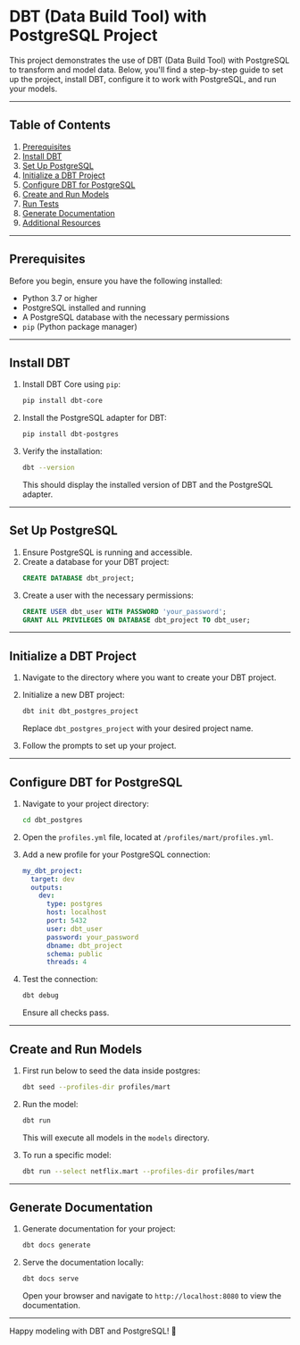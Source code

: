# DBT (Data Build Tool) with PostgreSQL Project

This project demonstrates the use of DBT (Data Build Tool) with PostgreSQL to transform and model data. Below, you'll find a step-by-step guide to set up the project, install DBT, configure it to work with PostgreSQL, and run your models.

---

## Table of Contents

1. [Prerequisites](#prerequisites)
2. [Install DBT](#install-dbt)
3. [Set Up PostgreSQL](#set-up-postgresql)
4. [Initialize a DBT Project](#initialize-a-dbt-project)
5. [Configure DBT for PostgreSQL](#configure-dbt-for-postgresql)
6. [Create and Run Models](#create-and-run-models)
7. [Run Tests](#run-tests)
8. [Generate Documentation](#generate-documentation)
9. [Additional Resources](#additional-resources)

---

## Prerequisites

Before you begin, ensure you have the following installed:

- Python 3.7 or higher
- PostgreSQL installed and running
- A PostgreSQL database with the necessary permissions
- `pip` (Python package manager)

---

## Install DBT

1. Install DBT Core using `pip`:

   ```bash
   pip install dbt-core
   ```

2. Install the PostgreSQL adapter for DBT:

   ```bash
   pip install dbt-postgres
   ```

3. Verify the installation:
   ```bash
   dbt --version
   ```
   This should display the installed version of DBT and the PostgreSQL adapter.

---

## Set Up PostgreSQL

1. Ensure PostgreSQL is running and accessible.
2. Create a database for your DBT project:
   ```sql
   CREATE DATABASE dbt_project;
   ```
3. Create a user with the necessary permissions:
   ```sql
   CREATE USER dbt_user WITH PASSWORD 'your_password';
   GRANT ALL PRIVILEGES ON DATABASE dbt_project TO dbt_user;
   ```

---

## Initialize a DBT Project

1. Navigate to the directory where you want to create your DBT project.
2. Initialize a new DBT project:

   ```bash
   dbt init dbt_postgres_project
   ```

   Replace `dbt_postgres_project` with your desired project name.

3. Follow the prompts to set up your project.

---

## Configure DBT for PostgreSQL

1. Navigate to your project directory:

   ```bash
   cd dbt_postgres
   ```

2. Open the `profiles.yml` file, located at `/profiles/mart/profiles.yml`.

3. Add a new profile for your PostgreSQL connection:

   ```yaml
   my_dbt_project:
     target: dev
     outputs:
       dev:
         type: postgres
         host: localhost
         port: 5432
         user: dbt_user
         password: your_password
         dbname: dbt_project
         schema: public
         threads: 4
   ```

4. Test the connection:
   ```bash
   dbt debug
   ```
   Ensure all checks pass.

---

## Create and Run Models

1. First run below to seed the data inside postgres:

   ```bash
   dbt seed --profiles-dir profiles/mart
   ```

2. Run the model:

   ```bash
   dbt run
   ```

   This will execute all models in the `models` directory.

3. To run a specific model:
   ```bash
   dbt run --select netflix.mart --profiles-dir profiles/mart
   ```
   

---

## Generate Documentation

1. Generate documentation for your project:

   ```bash
   dbt docs generate
   ```

2. Serve the documentation locally:
   ```bash
   dbt docs serve
   ```
   Open your browser and navigate to `http://localhost:8080` to view the documentation.

---

Happy modeling with DBT and PostgreSQL! 🚀
